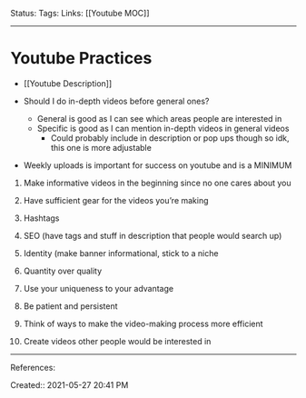 Status:
Tags:
Links: [[Youtube MOC]]
___
# Youtube Practices
- [[Youtube Description]]
- Should I do in-depth videos before general ones?
	- General is good as I can see which areas people are interested in
	- Specific is good as I can mention in-depth videos in general videos
		- Could probably include in description or pop ups though so idk, this one is more adjustable


- Weekly uploads is important for success on youtube and is a MINIMUM


1.  Make informative videos in the beginning since no one cares about you
    
2.  Have sufficient gear for the videos you’re making
    
3.  Hashtags
    
4.  SEO (have tags and stuff in description that people would search up)
    
5.  Identity (make banner informational, stick to a niche
    
6.  Quantity over quality
    
7.  Use your uniqueness to your advantage
    
8.  Be patient and persistent
    
9.  Think of ways to make the video-making process more efficient
    
10.  Create videos other people would be interested in
___
References:

Created:: 2021-05-27 20:41 PM